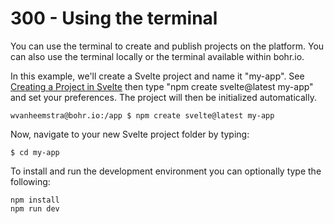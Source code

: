 # 300 - Using the terminal

You can use the terminal to create and publish projects on the platform. You can also use the terminal locally or the terminal available within bohr.io.

In this example, we'll create a Svelte project and name it "my-app". See [Creating a Project in Svelte](https://kit.svelte.dev/docs/creating-a-project) then type "npm create svelte@latest my-app" and set your preferences. The project will then be initialized automatically.

```
wvanheemstra@bohr.io:/app $ npm create svelte@latest my-app
```

Now, navigate to your new Svelte project folder by typing:

```
$ cd my-app
```

To install and run the development environment you can optionally type the following:

```
npm install
npm run dev
```
